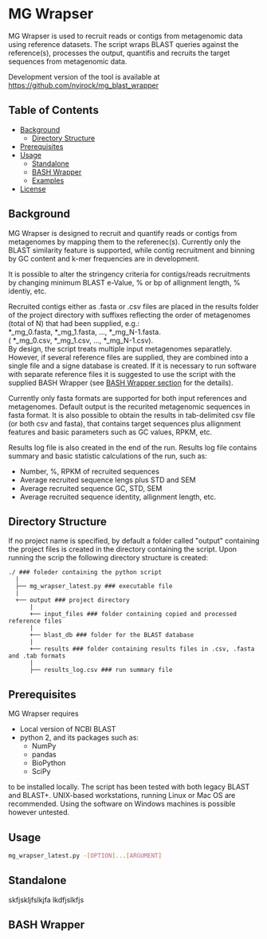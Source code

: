 # MG Wrapser



MG Wrapser is used to recruit reads or contigs from metagenomic data using reference datasets. The script wraps BLAST queries against the reference(s), processes the output, quantifis and recruits the target sequences from metagenomic data.

Development version of the tool is available at <https://github.com/nyirock/mg_blast_wrapper>

## Table of Contents

- [Background](#background)
  - [Directory Structure](#directory-structure)
- [Prerequisites](#prerequisites)
- [Usage](#usage)
  - [Standalone](#standalone)
  - [BASH Wrapper](#bash-wrapper)
  - [Examples](#examples)
- [License](#license)


## Background

MG Wrapser is designed to recruit and quantify reads or contigs from metagenomes by mapping them to the referenec(s). Currently only the BLAST similarity feature is supported, while contig recruitment and binning by GC content and k-mer frequencies are in development.

It is possible to alter the stringency criteria for contigs/reads recruitments by changing minimum BLAST e-Value, % or bp of allignment length, % identiy, etc.

Recruited contigs either as .fasta or .csv files are placed in the results folder of the project directory with suffixes reflecting the order of metagenomes (total of N) that had been supplied, e.g.:<br /> \*_mg_0.fasta, \*_mg_1.fasta, ..., \*_mg_N-1.fasta.<br />( \*_mg_0.csv, \*_mg_1.csv, ..., \*_mg_N-1.csv).<br /> By design, the script treats multiple input metagenomes separatlely. However, if several reference files are supplied, they are combined into a single file and a signe database is created. If it is necessary to run software with separate reference files it is suggested to use the script with the supplied BASH Wrapper (see [BASH Wrapper section](#bash-wrapper) for the details).

Currently only fasta formats are supported for both input references and metagenomes. Default output is the recurited metagenomic sequences in fasta format. It is also possible to obtain the results in tab-delimited csv file (or both csv and fasta), that contains target sequences plus allignment features and basic parameters such as GC values, RPKM, etc.

Results log file is also created in the end of the run. Results log file contains summary and basic statistic calculations of the run, such as:
- Number, %, RPKM of recruited sequences
- Average recruited sequence lengs plus STD and SEM
- Average recruited sequence GC, STD, SEM
- Average recruited sequence identity, allignment length, etc.

## Directory Structure

If no project name is specified, by default a folder called "output" containing the project files is created in the directory containing the script.
Upon running the scrip the following directory structure is created:

``` 
./ ### foleder containing the python script
  |
  ├── mg_wrapser_latest.py ### executable file
  |
  +── output ### project directory
      |
      +── input_files ### folder containing copied and processed reference files
      |  
      +── blast_db ### folder for the BLAST database
      |  
      +── results ### folder containing results files in .csv, .fasta and .tab formats
      |   
      ├── results_log.csv ### run summary file
```

## Prerequisites

MG Wrapser requires 
* Local version of NCBI BLAST
* python 2, and its packages such as: 
  * NumPy
  * pandas 
  * BioPython 
  * SciPy <br />
  
to be installed locally. The script has been tested with both legacy BLAST and BLAST+. UNIX-based workstations, running Linux or Mac OS are recommended. Using the software on Windows machines is possible however untested.


## Usage

```bash
mg_wrapser_latest.py -[OPTION]...[ARGUMENT]
````


## Standalone
skfjskljfslkjfa
lkdfjslkfjs
 
## BASH Wrapper

